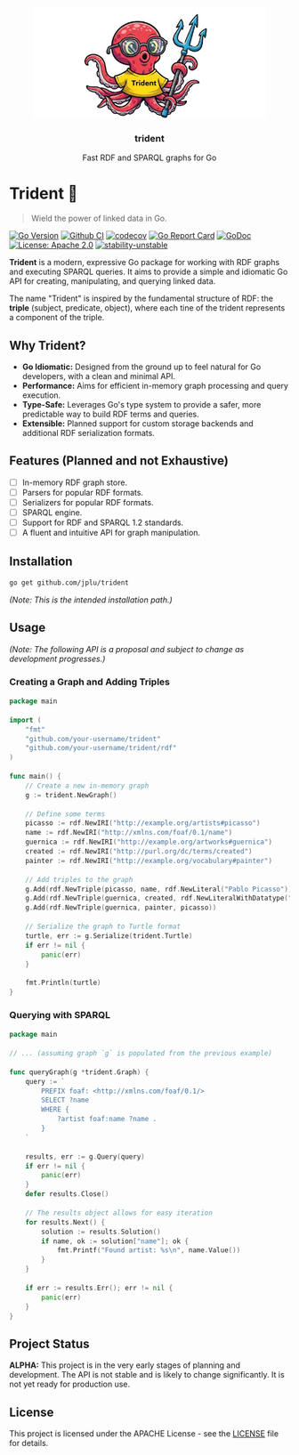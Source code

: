 <p align="center">
  <img alt="trident logo" src="assets/logo.png" height="200" />
  <h3 align="center">trident</h3>
  <p align="center">Fast RDF and SPARQL graphs for Go</p>
</p>

# Trident 🔱

> Wield the power of linked data in Go.

[![Go Version](https://img.shields.io/badge/go-1.24+-blue.svg)](https://golang.org)
[![Github CI](https://github.com/jplu/trident/actions/workflows/ci.yaml/badge.svg)](https://github.com/jplu/trident/actions/workflows/ci.yaml)
[![codecov](https://codecov.io/gh/jplu/trident/graph/badge.svg?token=UNSE94Z9TL)](https://codecov.io/gh/jplu/trident)
[![Go Report Card](https://goreportcard.com/badge/github.com/jplu/trident)](https://goreportcard.com/report/github.com/jplu/trident)
[![GoDoc](https://godocs.io/github.com/jplu/trident?status.svg)](https://godocs.io/github.com/jplu/trident)
[![License: Apache 2.0](https://img.shields.io/github/license/jplu/trident.svg)](https://github.com/jplu/trident/blob/main/LICENSE)
[![stability-unstable](https://img.shields.io/badge/stability-unstable-yellow.svg)](https://github.com/emersion/stability-badges#unstable)

**Trident** is a modern, expressive Go package for working with RDF graphs and executing SPARQL queries. It aims to provide a simple and idiomatic Go API for creating, manipulating, and querying linked data.

The name "Trident" is inspired by the fundamental structure of RDF: the **triple** (subject, predicate, object), where each tine of the trident represents a component of the triple.

## Why Trident?

*   **Go Idiomatic:** Designed from the ground up to feel natural for Go developers, with a clean and minimal API.
*   **Performance:** Aims for efficient in-memory graph processing and query execution.
*   **Type-Safe:** Leverages Go's type system to provide a safer, more predictable way to build RDF terms and queries.
*   **Extensible:** Planned support for custom storage backends and additional RDF serialization formats.

## Features (Planned and not Exhaustive)

- [ ] In-memory RDF graph store.
- [ ] Parsers for popular RDF formats.
- [ ] Serializers for popular RDF formats.
- [ ] SPARQL engine.
- [ ] Support for RDF and SPARQL 1.2 standards.
- [ ] A fluent and intuitive API for graph manipulation.

## Installation

```bash
go get github.com/jplu/trident
```
*(Note: This is the intended installation path.)*

## Usage

*(Note: The following API is a proposal and subject to change as development progresses.)*

### Creating a Graph and Adding Triples

```go
package main

import (
	"fmt"
	"github.com/your-username/trident"
	"github.com/your-username/trident/rdf"
)

func main() {
	// Create a new in-memory graph
	g := trident.NewGraph()

	// Define some terms
	picasso := rdf.NewIRI("http://example.org/artists#picasso")
	name := rdf.NewIRI("http://xmlns.com/foaf/0.1/name")
	guernica := rdf.NewIRI("http://example.org/artworks#guernica")
	created := rdf.NewIRI("http://purl.org/dc/terms/created")
	painter := rdf.NewIRI("http://example.org/vocabulary#painter")

	// Add triples to the graph
	g.Add(rdf.NewTriple(picasso, name, rdf.NewLiteral("Pablo Picasso")))
	g.Add(rdf.NewTriple(guernica, created, rdf.NewLiteralWithDatatype("1937", rdf.XSDYear)))
	g.Add(rdf.NewTriple(guernica, painter, picasso))

	// Serialize the graph to Turtle format
	turtle, err := g.Serialize(trident.Turtle)
	if err != nil {
		panic(err)
	}

	fmt.Println(turtle)
}
```

### Querying with SPARQL

```go
package main

// ... (assuming graph `g` is populated from the previous example)

func queryGraph(g *trident.Graph) {
	query := `
		PREFIX foaf: <http://xmlns.com/foaf/0.1/>
		SELECT ?name
		WHERE {
			?artist foaf:name ?name .
		}
	`

	results, err := g.Query(query)
	if err != nil {
		panic(err)
	}
	defer results.Close()

	// The results object allows for easy iteration
	for results.Next() {
		solution := results.Solution()
		if name, ok := solution["name"]; ok {
			fmt.Printf("Found artist: %s\n", name.Value())
		}
	}

	if err := results.Err(); err != nil {
		panic(err)
	}
}
```

## Project Status

**ALPHA:** This project is in the very early stages of planning and development. The API is not stable and is likely to change significantly. It is not yet ready for production use.

## License

This project is licensed under the APACHE License - see the [LICENSE](./LICENSE) file for details.
